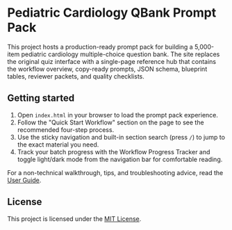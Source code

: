 # Pediatric Cardiology QBank Prompt Pack

This project hosts a production-ready prompt pack for building a 5,000-item pediatric cardiology multiple-choice question bank. The site replaces the original quiz interface with a single-page reference hub that contains the workflow overview, copy-ready prompts, JSON schema, blueprint tables, reviewer packets, and quality checklists.

## Getting started

1. Open `index.html` in your browser to load the prompt pack experience.
2. Follow the "Quick Start Workflow" section on the page to see the recommended four-step process.
3. Use the sticky navigation and built-in section search (press `/`) to jump to the exact material you need.
4. Track your batch progress with the Workflow Progress Tracker and toggle light/dark mode from the navigation bar for comfortable reading.

For a non-technical walkthrough, tips, and troubleshooting advice, read the [User Guide](USER_GUIDE.md).

## License

This project is licensed under the [MIT License](LICENSE).
